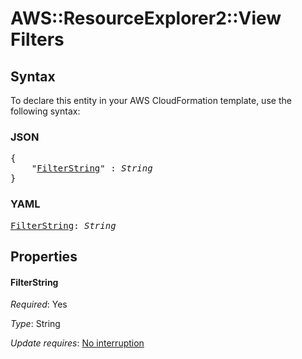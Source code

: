 # AWS::ResourceExplorer2::View Filters

## Syntax

To declare this entity in your AWS CloudFormation template, use the following syntax:

### JSON

<pre>
{
    "<a href="#filterstring" title="FilterString">FilterString</a>" : <i>String</i>
}
</pre>

### YAML

<pre>
<a href="#filterstring" title="FilterString">FilterString</a>: <i>String</i>
</pre>

## Properties

#### FilterString

_Required_: Yes

_Type_: String

_Update requires_: [No interruption](https://docs.aws.amazon.com/AWSCloudFormation/latest/UserGuide/using-cfn-updating-stacks-update-behaviors.html#update-no-interrupt)

